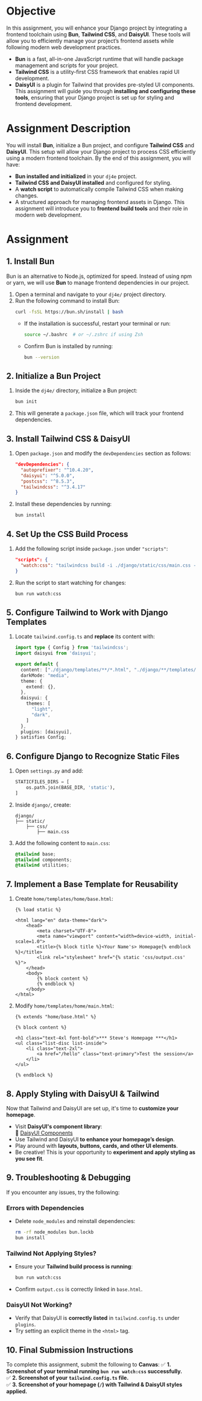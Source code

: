 # Objective
In this assignment, you will enhance your Django project by integrating a frontend toolchain using **Bun**, **Tailwind CSS**, and **DaisyUI**. These tools will allow you to efficiently manage your project’s frontend assets while following modern web development practices.
- **Bun** is a fast, all-in-one JavaScript runtime that will handle package management and scripts for your project.
- **Tailwind CSS** is a utility-first CSS framework that enables rapid UI development.
- **DaisyUI** is a plugin for Tailwind that provides pre-styled UI components.
This assignment will guide you through **installing and configuring these tools**, ensuring that your Django project is set up for styling and frontend development.
# Assignment Description
You will install **Bun**, initialize a Bun project, and configure **Tailwind CSS** and **DaisyUI**. This setup will allow your Django project to process CSS efficiently using a modern frontend toolchain.
By the end of this assignment, you will have:
- **Bun installed and initialized** in your `dj4e` project.
- **Tailwind CSS and DaisyUI installed** and configured for styling.
- A **watch script** to automatically compile Tailwind CSS when making changes.
- A structured approach for managing frontend assets in Django.
This assignment will introduce you to **frontend build tools** and their role in modern web development.
# Assignment
## 1. Install Bun
Bun is an alternative to Node.js, optimized for speed. Instead of using npm or yarn, we will use **Bun** to manage frontend dependencies in our project.
1. Open a terminal and navigate to your `dj4e/` project directory.
2. Run the following command to install Bun:
   ```bash
   curl -fsSL https://bun.sh/install | bash
   ```
   - If the installation is successful, restart your terminal or run:
     ```bash
     source ~/.bashrc  # or ~/.zshrc if using Zsh
     ```
   - Confirm Bun is installed by running:
     ```bash
     bun --version
     ```
## 2. Initialize a Bun Project
1. Inside the `dj4e/` directory, initialize a Bun project:
   ```bash
   bun init
   ```
2. This will generate a `package.json` file, which will track your frontend dependencies.
## 3. Install Tailwind CSS & DaisyUI
1. Open `package.json` and modify the `devDependencies` section as follows:
   ```json
   "devDependencies": {
     "autoprefixer": "^10.4.20",
     "daisyui": "^5.0.0",
     "postcss": "^8.5.3",
     "tailwindcss": "^3.4.17"
   }
   ```
2. Install these dependencies by running:
   ```bash
   bun install
   ```
## 4. Set Up the CSS Build Process
1. Add the following script inside `package.json` under `"scripts"`:
   ```json
   "scripts": {
     "watch:css": "tailwindcss build -i ./django/static/css/main.css -o ./django/static/css/output.css -w"
   }
   ```
2. Run the script to start watching for changes:
   ```bash
   bun run watch:css
   ```
## 5. Configure Tailwind to Work with Django Templates
1. Locate `tailwind.config.ts` and **replace** its content with:
   ```ts
   import type { Config } from 'tailwindcss';
   import daisyui from 'daisyui';

   export default {
     content: ["./django/templates/**/*.html", "./django/**/templates/**/*.html"],
     darkMode: "media",
     theme: {
       extend: {},
     },
     daisyui: {
       themes: [
         "light",
         "dark",
       ]
     },
     plugins: [daisyui],
   } satisfies Config;
   ```
## 6. Configure Django to Recognize Static Files
1. Open `settings.py` and add:
   ```python
   STATICFILES_DIRS = [
       os.path.join(BASE_DIR, 'static'),
   ]
   ```
2. Inside `django/`, create:
   ```
   django/
   ├── static/
       ├── css/
           ├── main.css
   ```
3. Add the following content to `main.css`:
   ```css
   @tailwind base;
   @tailwind components;
   @tailwind utilities;
   ```
## 7. Implement a Base Template for Reusability
1. Create `home/templates/home/base.html`:
   ```django
   {% load static %}

   <html lang="en" data-theme="dark">
       <head>
           <meta charset="UTF-8">
           <meta name="viewport" content="width=device-width, initial-scale=1.0">
           <title>{% block title %}<Your Name's> Homepage{% endblock %}</title>
           <link rel="stylesheet" href="{% static 'css/output.css' %}">
       </head>
       <body>
           {% block content %}
           {% endblock %}
       </body>
   </html>
   ```
2. Modify `home/templates/home/main.html`:
   ```django
   {% extends "home/base.html" %}

   {% block content %}

   <h1 class="text-4xl font-bold">*** Steve's Homepage ***</h1>
   <ul class="list-disc list-inside">
       <li class="text-2xl">
           <a href="/hello" class="text-primary">Test the session</a>
       </li>
   </ul>

   {% endblock %}
   ```
## 8. Apply Styling with DaisyUI & Tailwind
Now that Tailwind and DaisyUI are set up, it's time to **customize your homepage**.  
- Visit **DaisyUI's component library**:  
  📌 [DaisyUI Components](https://v4.daisyui.com/components/)  
- Use Tailwind and DaisyUI **to enhance your homepage’s design**.  
- Play around with **layouts, buttons, cards, and other UI elements**.  
- Be creative! This is your opportunity to **experiment and apply styling as you see fit**.
## 9. Troubleshooting & Debugging
If you encounter any issues, try the following:
### Errors with Dependencies
- Delete `node_modules` and reinstall dependencies:
  ```bash
  rm -rf node_modules bun.lockb
  bun install
  ```
### Tailwind Not Applying Styles?
- Ensure your **Tailwind build process is running**:
  ```bash
  bun run watch:css
  ```
- Confirm `output.css` is correctly linked in `base.html`.
### DaisyUI Not Working?
- Verify that DaisyUI is **correctly listed** in `tailwind.config.ts` under `plugins`.
- Try setting an explicit theme in the `<html>` tag.
## 10. Final Submission Instructions
To complete this assignment, submit the following to **Canvas**:
✅ **1. Screenshot of your terminal running `bun run watch:css` successfully.**  
✅ **2. Screenshot of your `tailwind.config.ts` file.**  
✅ **3. Screenshot of your homepage (`/`) with Tailwind & DaisyUI styles applied.**  